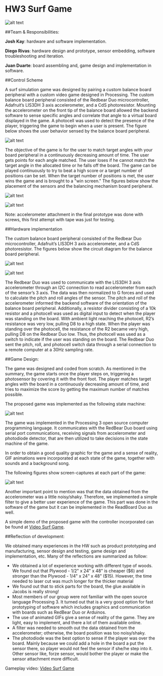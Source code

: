 # HW3 Surf Game

![alt text](images/SurfSim.gif "Surf Game")

##Team & Responsibilities:

**Josh Kay**: hardware and software implementation.

**Diego Rivas**: hardware design and prototype, sensor embedding, software troubleshooting and iteration.

**Juan Duarte**: board assembling and, game design and implementation in software.

##Control Scheme

A surf simulation game was designed by pairing a custom balance board peripheral with a custom video game designed in Processing. The custom balance board peripheral consisted of the Redbear Duo microcontroller, Adafruit’s LIS3DH 3 axis accelerometer, and a CdS photoresistor. Mounting the accelerometer on the front tip of the balance board allowed the backend software to sense specific angles and correlate that angle to a virtual board displayed in the game. A photocell was used to detect the presence of the player, triggering the game to begin when a user is present. The figure below shows the user behavior sensed by the balance board peripheral.

![alt text](images/sensors.png "User behavior sensed by the balance board peripheral")

 The objective of the game is for the user to match target angles with your board peripheral in a continuously decreasing amount of time. The user gets points for each angle matched. The user loses if he cannot match the target angle in the allocated time or he falls off the board. The game can be played continuously to try to beat a high score or a target number of positions can be set. When the target number of positions is met, the user wins the game and is brought to a "win screen." The figures below show the placement of the sensors and the balancing mechanism board peripheral.

![alt text](images/mockup.png "Placement of sensors and balance mechanism")

![alt text](images/top.png "Top view of board")

Note: accelerometer attachment in the final prototype was done with screws, this first attempt with tape was just for testing.

##Hardware implementation

The custom balance board peripheral consisted of the Redbear Duo microcontroller, Adafruit’s LIS3DH 3 axis accelerometer, and a CdS photoresistor. The figures below show the circuit diagram for the balance board peripheral.

![alt text](images/fritzing_schematic.png "Balance Board Breadboard Schematic")

![alt text](images/IDD_HW3_schematic.png "Balance Board Schemtic") 

The Redbear Duo was used to communicate with the LIS3DH 3 axis accelerometer through an I2C connection to read accelerometer from each of the sensor’s 3 axis. The data was then normalized to G forces and used to calculate the pitch and roll angles of the sensor. The pitch and roll of the accelerometer informed the backend software of the orientation of the balance board peripheral. Additionally, a resistor divider consisting of a 10k resistor and a photocell was used as digital input to detect when the player was standing on the board. With ambient light reaching the photocell, R2’s resistance was very low, pulling D8 to a high state. When the player was standing over the photocell, the resistance of the R2 became very high, pulling D8 on the Redbear Duo low. Thus, the photocell was used as a switch to indicate if the user was standing on the board. The Redbear Duo sent the pitch, roll, and photocell switch data through a serial connection to a remote computer at a 30Hz sampling rate. 

##Game Design:

The game was designed and coded from scratch. As mentioned in the summary, the game starts once the player steps on, triggering a photosensor by covering it with the front foot. The player matches target angles with the board in a continuously decreasing amount of time, and tries to maximize the score by getting the maximum number of matches possible.

The proposed game was implemented as the following state machine:

![alt text](images/state_machine.png "state_machine")

The game was implemented in the Processing 3 open source computer programming language. It communicates with the RedBear Duo board using serial port communications, receiving signals from accelerometer and photodiode detector, that are then utilized to take decisions in the state machine of the game.

In order to obtain a good quality graphic for the game and a sense of reality, GIF animations were incorporated at each state of the game, together with sounds and a background song.

The following figures show screen-captures at each part of the game:

![alt text](images/screens.png "Screens")


Another important point to mention was that the data obtained from the accelerometer was a little noisy/shaky. Therefore, we implemented a simple filter to give a better user experience of the game. This part was done in the software of the game but it can be implemented in the ReadBoard Duo as well.

A simple demo of the proposed game with the controller incorporated can be found at [Video Surf Game](https://youtu.be/v2engGUQ7P0).


##Reflection of development:

We obtained many experiences in the HW such as product prototyping and manufacturing, sensor design and testing, game design and implementation, etc. Many of the reflections are summarized as follow:

* We obtained a lot of experience working with different type of woods. We found out that Plywood - 1/2" x 24" x 48" is cheaper ($6) and stronger than the Plywood - 1/4" x 24" x 48" ($15). However, the time needed to laser cut was much longer for the thicker material
* We found out that to stick parts for the board, the glue available in Jacobs is really strong!
* Most members of our group were not familiar with the open source language Processing 3. It turned out that is a very good option for fast prototyping of software which includes graphics and communication with boards such as RedBear Duo or Arduinos.
* The use of animated GIFs give a sense of reality of the game. They are light, easy to implement, and there a lot of them available online.
* A filter was needed to smooth out the data obtained from the accelerometer; otherwise, the board position was too noisy/shaky.
* The photodiode was the best option to sense if the player was over the board. Mainly because we could add a hole in the board a put the sensor there, so player would not feel the sensor if she/he step into it. Other sensor like, forze sensor, would bother the player or make the sensor attachment more difficult.

Gameplay video: [Video Surf Game](https://youtu.be/v2engGUQ7P0)


